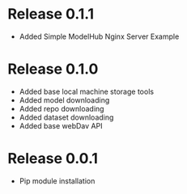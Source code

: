 # Release 0.1.1
* Added Simple ModelHub Nginx Server Example

# Release 0.1.0
* Added base local machine storage tools
* Added model downloading
* Added repo downloading
* Added dataset downloading
* Added base webDav API


# Release 0.0.1
* Pip module installation

